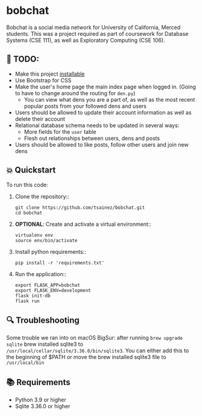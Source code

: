 # bobchat

Bobchat is a social media network for University of California, Merced students.
This was a project required as part of coursework for Database Systems (CSE 111), as well as Exploratory Computing (CSE 106).

## 📝 TODO:

- Make this project [installable](https://flask.palletsprojects.com/en/2.0.x/tutorial/install/)
- Use Bootstrap for CSS
- Make the user's home page the main index page when logged in. (Going to have to change around the routing for `den.py`)
  - You can view what dens you are a part of, as well as the most recent popular posts from your followed dens and users
- Users should be allowed to update their account information as well as delete their account
- Relational database schema needs to be updated in several ways:
  - More fields for the `user` table
  - Flesh out relationships between users, dens and posts
- Users should be allowed to like posts, follow other users and join new dens

## 💥 Quickstart

To run this code:

1. Clone the repository::

   ```
   git clone https://github.com/tsainez/bobchat.git
   cd bobchat
   ```

2. **OPTIONAL**: Create and activate a virtual environment::

   ```
   virtualenv env
   source env/bin/activate
   ```

3. Install python requirements::

   ```
   pip install -r 'requirements.txt'
   ```

4. Run the application::

   ```
   export FLASK_APP=bobchat
   export FLASK_ENV=development
   flask init-db
   flask run
   ```

## 🔍 Troubleshooting

Some trouble we ran into on macOS BigSur: after running `brew upgrade sqlite` brew installed sqlite3 to `/usr/local/cellar/sqlite/3.36.0/bin/sqlite3`. You can either add this to the beginning of $PATH or move the brew installed sqlite3 file to `/usr/local/bin`

## 📚 Requirements

- Python 3.9 or higher
- Sqlite 3.36.0 or higher
